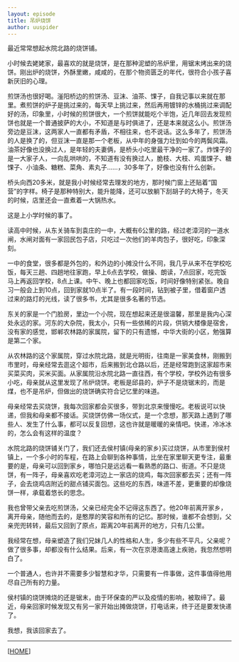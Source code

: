 ```yaml
---
layout: episode
title: 吊炉烧饼
author: uuspider
---
```

最近常常想起水院北路的烧饼铺。

小时候去姥姥家，最喜欢的就是烧饼，是在那种泥塑的吊炉里，用锯末烤出来的烧饼。刚出炉的烧饼，外酥里嫩，咸咸的，在那个物资匮乏的年代，很符合小孩子喜新厌旧的心理。

煎饼汤也很好喝。滏阳桥边的煎饼汤、豆沫、油茶、馃子，自我记事以来就在那里。煮煎饼的炉子是挑过来的，每天早上挑过来，然后再用镀锌的水桶挑过来调配好的汤，印象里，小时候的煎饼很大，一个煎饼就能吃个半饱，近几年回去发现煎饼也就是一个普通披萨的大小，不知道是与时俱进了，还是本来就这么小。煎饼汤旁边是豆沫，这两家人一直都有矛盾，不相往来，也不说话。这么多年了，煎饼汤的人是换了的，但豆沫一直是那一个老板，从中年的身强力壮到如今的两鬓风霜。油茶好像也没换过人，是年轻的夫妻俩，是桥头小吃里最干净的一家了。炸馃子的是一大家子人，一向乱哄哄的，不知道有没有换过人，脆枝、大枝、鸡蛋馃子、糖馃子、小油条、糖糕、菜角、素丸子……，30多年了，好像也没有什么创新。

桥头向西20多米，就是我小时候经常去理发的地方，那时候门窗上还贴着“国营”的字样。椅子是那种特别大，能升能降，还可以放躺下刮胡子的大椅子，冬天的时候，店里还会一直煮着一大锅热水。

这是上小学时候的事了。

读高中时候，从东关骑车到袁庄的一中，大概有6公里的路，经过老漳河的一道水闸，水闸对面有一家回民包子店，只吃过一次他们的羊肉包子，很好吃，印象深刻。

一中的食堂，很多都是外包的，和外边的小摊没什么不同，我几乎从来不在学校吃饭，每天三趟、四趟地往家跑，早上6点去学校，做操、朗读，7点回家，吃完饭马上再返回学校，8点上课。中午、晚上也都回家吃饭，时间好像特别紧张。晚自习一般会上到10点，回到家就10点半了。有一段时间，钻到被子里，借着窗户透过来的路灯的光线，读了很多书，尤其是很多名著的节选。

东关的家是一个门脸房，里边一个小院，现在想起来还是很温馨，那里是我内心深处永远的家。河东的大杂院，我太小，只有一些依稀的片段，供销大楼像是宿舍，没有家的感觉，邯郸农林路的家属院，留下的只有遗憾，中华大街的小区，勉强算是第二个家。

从农林路的这个家属院，穿过水院北路，就是光明街，往南是一家美食林，刚搬到市里时，母亲经常去逛这个超市，后来搬到北仓路以后，还是经常跑到这家超市来买菜买肉，买米买面。从家属院沿水院北路一直往西，有个学校，学校外边有很多小吃，母亲就从这里发现了吊炉烧饼。老板是邱县的，炉子不是烧锯末的，而是煤，也不是吊炉，但做出的烧饼确实符合记忆里的味道。

母亲经常去买烧饼，我每次回家都会买很多，带到北京来慢慢吃。老板说可以快递，但我和母亲都不接话。买烧饼仿佛一场仪式，是一个念想，那天路上遇到了哪些人、发生了什么事，都可以反复回想，这也许就是暖暖的亲情吧。快递，冷冰冰的，怎么会有这样的温度？

水院北路的烧饼铺关门了，我们还去侯村镇(母亲的家乡)买过烧饼，从市里到侯村镇上，一个多小时的车程，在路上会聊到各种事情，比坐在家里聊天更专注，最重要的是，母亲可以回到家乡，哪怕只是远远看一看熟悉的路口、街道。不只是烧饼，有一阵子，母亲喜欢吃老漳河边上一家店的烧鸡，每次回家都去买；还有一阵子，会去烧鸡店附近的甜点铺买面包。这些吃的东西，味道不差，更重要的却像烧饼一样，承载着悠长的思念。

我也曾带父亲去吃煎饼汤，父亲已经完全不记得这东西了。他20年前离开家乡，离开母亲，随他而去的，是憨厚的笑容和所有的记忆。那时候，谁都不会想到，父亲兜兜转转，最后又回到了原点，距离20年前离开的地方，只有几公里。

我经常在想，母亲塑造了我们兄妹几人的性格和人生，多少有些不平凡，父亲呢？做了很多事，却都没有什么结果。后来，有一次在京港澳高速上疾驰，我忽然想明白了。

一个普通人，也许并不需要多少智慧和才华，只需要有一件事做，这件事值得他用尽自己所有的力量。

侯村镇的烧饼摊烧的还是锯末，由于环保查的严以及疫情的影响，被取缔了。最近，母亲回家时候发现又有另一家开始出摊做烧饼，打电话来，终于还是要发快递了。

我想，我该回家去了。

***

[[HOME][episode]]

[episode]:http://about.uuspider.com/2019/06/02/episodeindex.html
[ref01]:https://twitter.com/keaising/status/1545247732574564352

